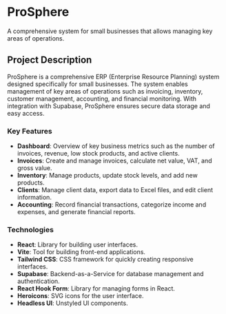 # ProSphere

A comprehensive system for small businesses that allows managing key areas of operations.

## Project Description

ProSphere is a comprehensive ERP (Enterprise Resource Planning) system designed specifically for small businesses. The system enables management of key areas of operations such as invoicing, inventory, customer management, accounting, and financial monitoring. With integration with Supabase, ProSphere ensures secure data storage and easy access.

### Key Features

- **Dashboard**: Overview of key business metrics such as the number of invoices, revenue, low stock products, and active clients.
- **Invoices**: Create and manage invoices, calculate net value, VAT, and gross value.
- **Inventory**: Manage products, update stock levels, and add new products.
- **Clients**: Manage client data, export data to Excel files, and edit client information.
- **Accounting**: Record financial transactions, categorize income and expenses, and generate financial reports.

### Technologies

- **React**: Library for building user interfaces.
- **Vite**: Tool for building front-end applications.
- **Tailwind CSS**: CSS framework for quickly creating responsive interfaces.
- **Supabase**: Backend-as-a-Service for database management and authentication.
- **React Hook Form**: Library for managing forms in React.
- **Heroicons**: SVG icons for the user interface.
- **Headless UI**: Unstyled UI components.
